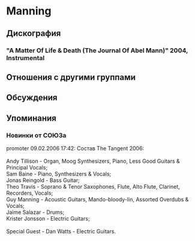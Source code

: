 # Manning



## Дискография

### "A Matter Of Life & Death (The Journal Of Abel Mann)" 2004, Instrumental




## Отношения с другими группами


## Обсуждения


## Упоминания

### Новинки от СОЮЗа

promoter 09.02.2006 17:42:
Cостав The Tangent 2006:<BR><BR>Andy Tillison - Organ, Moog Synthesizers, Piano, Less Good Guitars & Principal Vocals;<BR>Sam Baine - Piano, Synthesizers & Vocals;<BR>Jonas Reingold - Bass Guitar;<BR>Theo Travis - Soprano & Tenor Saxophones, Flute, Alto Flute, Clarinet, Recorders, Vocals;<BR>Guy Manning - Acoustic Guitars, Mando-bloody-lin, Assorted Overdubs & Vocals;<BR>Jaime Salazar - Drums;<BR>Krister Jonsson - Electric Guitars;<BR><BR>Special Guest - Dan Watts - Electric Guitars.

